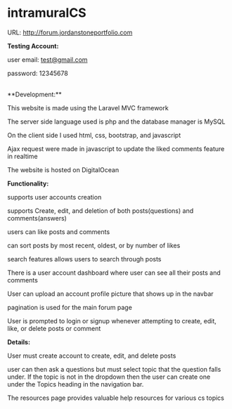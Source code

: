 # intramuralCS


URL: http://forum.jordanstoneportfolio.com

**Testing Account:**

user email: test@gmail.com 

password: 12345678

<br>
**Development:**

This website is made using the Laravel MVC framework

The server side language used is php and the database manager is MySQL

On the client side I used html, css, bootstrap, and javascript

Ajax request were made in javascript to update the liked comments feature in realtime

The website is hosted on DigitalOcean


**Functionality:**

supports user accounts creation

supports Create, edit, and deletion of both posts(questions) and comments(answers)

users can like posts and comments

can sort posts by most recent, oldest, or by number of likes

search features allows users to search through posts

There is a user account dashboard where user can see all their posts and comments

User can upload an account profile picture that shows up in the navbar

pagination is used for the main forum page

User is prompted to login or signup whenever attempting to create, edit, like, or delete posts or comment


**Details:**

User must create account to create, edit, and delete posts

user can then ask a questions but must select topic that the question falls under. If the topic is not in the dropdown then the user can create one under the Topics heading in the navigation bar.

The resources page provides valuable help resources for various cs topics


